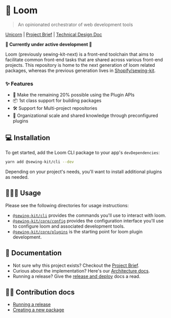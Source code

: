 # 🧵 Loom

> An opinionated orchestrator of web development tools

[Unicorn](https://vault.shopify.io/projects/14357) | [Project Brief](https://docs.google.com/document/d/11C4POvYkPk6xKG-HsAH3dP-Yx-W4atxXW5cCv9BzO5s/edit#) | [Technical Design Doc](https://docs.google.com/document/d/1pYIpE4vLtVcqsYKr4w50F1EmEl7fZdVL40v_5C5ZFJw/edit#)

**🚧 Currently under active development 🚧**

Loom (previously sewing-kit-next) is a front-end toolchain that aims to facilitate common front-end tasks that are shared across various front-end projects. This repository is home to the next generation of loom related packages, whereas the previous generation lives in [Shopify/sewing-kit](https://github.com/shopify/sewing-kit).

### ✨ Features

- 🎉 Make the remaining 20% possible using the Plugin APIs
- 📦 1st class support for building packages
- 🛠️ Support for Multi-project repositories
- 🧰 Organizational scale and shared knowledge through preconfigured plugins

## 💻 Installation

To get started, add the Loom CLI package to your app's `devDependencies`:

```sh
yarn add @sewing-kit/cli --dev
```

Depending on your project's needs, you'll want to install additional plugins as needed.

## 👩🏻‍💻 Usage

Please see the following directories for usage instructions:

- [`@sewing-kit/cli`](./packages/cli) provides the commands you'll use to interact with loom.
- [`@sewing-kit/core/config`](./packages/core/src/config) provides the configuration interface you'll use to configure loom and associated development tools.
- [`@sewing-kit/core/plugins`](./packages/core/src/plugins) is the starting point for loom plugin development.

## 📝 Documentation

- Not sure why this project exists? Checkout the [Project Brief](https://docs.google.com/document/d/11C4POvYkPk6xKG-HsAH3dP-Yx-W4atxXW5cCv9BzO5s/edit#).
- Curious about the implementation? Here's our [Architecture docs](./documentation/architecture.md).
- Running a release? Give the [release and deploy](./documentation/contributing/release-and-deploy.md) docs a read.

## 🙌🏽 Contribution docs

- [Running a release](./documentation/contributing/release-and-deploy.md)
- [Creating a new package](./documentation/contributing/creating-a-new-package.md)
